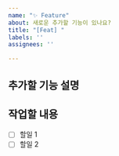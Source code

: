 ```yaml
---
name: "✨ Feature"
about: 새로운 추가할 기능이 있나요?
title: "[Feat] "
labels: ''
assignees: ''

---
```


## 추가할 기능 설명



## 작업할 내용
- [ ] 할일 1
- [ ] 할일 2
